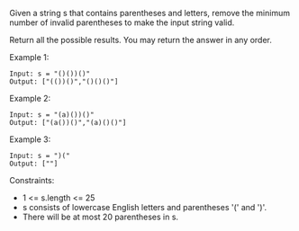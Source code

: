 Given a string s that contains parentheses and letters, remove the minimum number of invalid parentheses to make the input string valid.

Return all the possible results. You may return the answer in any order.

 

Example 1:
```
Input: s = "()())()"
Output: ["(())()","()()()"]
```

Example 2:
```
Input: s = "(a)())()"
Output: ["(a())()","(a)()()"]
```

Example 3:
```
Input: s = ")("
Output: [""]
```

Constraints:

- 1 <= s.length <= 25
- s consists of lowercase English letters and parentheses '(' and ')'.
- There will be at most 20 parentheses in s.